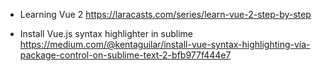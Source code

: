 * Learning Vue 2
	https://laracasts.com/series/learn-vue-2-step-by-step

* Install Vue.js syntax highlighter in sublime
	https://medium.com/@kentaguilar/install-vue-syntax-highlighting-via-package-control-on-sublime-text-2-bfb977f444e7
